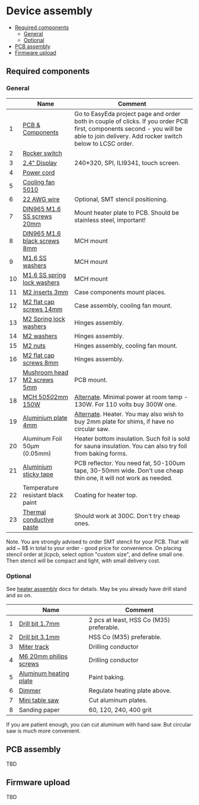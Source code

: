 Device assembly <!-- omit in toc -->
===============

- [Required components](#required-components)
  - [General](#general)
  - [Optional](#optional)
- [PCB assembly](#pcb-assembly)
- [Firmware upload](#firmware-upload)


## Required components

### General

&nbsp; | Name | Comment
-------|------|--------
1 | [PCB & Components](https://easyeda.com/reflow/reflow-micro-table) | Go to EasyEda project page and order both in couple of clicks. If you order PCB first, components second - you will be able to join delivery. Add rocker switch below to LCSC order.
2 | [Rocker switch](https://lcsc.com/product-detail/Rocker-Switches_HONGJU-MR6-210-C5L-BR_C268234.html) |
3 | [2.4" Display](https://www.aliexpress.com/item/32852776943.html) | 240*320, SPI, ILI9341, touch screen.
4 | [Power cord](https://www.aliexpress.com/item/32961795481.html) |
5 | [Cooling fan 5010](https://www.aliexpress.com/item/4000194163972.html) |
6 | [22 AWG wire](https://www.aliexpress.com/item/32854919883.html) | Optional, SMT stencil positioning.
7 | [DIN965 M1.6 SS screws 20mm](https://www.aliexpress.com/item/33013472653.html) | Mount heater plate to PCB. Should be stainless steel, important!
8 | [DIN965 M1.6 black screws 8mm](https://www.aliexpress.com/item/4000217127933.html) | MCH mount
9 | [M1.6 SS washers](https://www.aliexpress.com/item/4000222547150.html) | MCH mount
10 | [M1.6 SS spring lock washers](https://www.aliexpress.com/item/4000222556028.html) | MCH mount
11 | [M2 inserts 3mm](https://www.aliexpress.com/item/4000513304304.html) | Case components mount places.
12 | [M2 flat cap screws 14mm](https://www.aliexpress.com/item/4000217127933.html) | Case assembly, cooling fan mount.
13 | [M2 Spring lock washers](https://www.aliexpress.com/item/32982630546.html) | Hinges assembly.
14 | [M2 washers](https://www.aliexpress.com/item/32859516826.html) | Hinges assembly.
15 | [M2 nuts](https://www.aliexpress.com/item/32859946901.html) | Hinges assembly, cooling fan mount.
16 | [M2 flat cap screws 8mm](https://www.aliexpress.com/item/4000217127933.html) | Hinges assembly.
17 | [Mushroom head M2 screws 5mm](https://www.aliexpress.com/item/4000168030333.html) | PCB mount.
18 | [MCH 50*50*2mm 150W](https://www.aliexpress.com/item/33005272347.html) | [Alternate](https://www.aliexpress.com/item/32991559341.html). Minimal power at room temp - 130W. For 110 volts buy 300W one.
19 | [Aluminium plate 4mm](https://www.aliexpress.com/item/32998175339.html) | [Alternate](https://www.aliexpress.com/item/32985318306.html).  Heater. You may also wish to buy 2mm plate for shims, if have no circular saw.
20 | Aluminum Foil 50μm (0.05mm) | Heater bottom insulation. Such foil is sold for sauna insulation. You can also try foil from baking forms.
21 | [Aluminium sticky tape](https://www.aliexpress.com/item/33036337241.html) | PCB reflector. You need fat, 50-100um tape, 30-50mm wide. Don't use cheap thin one, it will not work as needed.
22 | Temperature resistant black paint | Coating for heater top.
23 | [Thermal conductive paste](https://www.aliexpress.com/item/32870824982.html) | Should work at 300C. Don't try cheap ones.

Note. You are strongly advised to order SMT stencil for your PCB. That will
add ~ 8$ in total to your order - good price for convenience. On placing stencil
order at jlcpcb, select option "custom size", and define small one. Then stencil
will be compact and light, with small delivery cost.


### Optional

See [heater assembly](heater_assembly.md) docs for details. May be you already
have drill stand and so on.


&nbsp; | Name | Comment
-------|------|--------
1 | [Drill bit 1.7mm](https://www.aliexpress.com/item/33023895090.html) | 2 pcs at least, HSS Co (M35) preferable.
2 | [Drill bit 3.1mm](https://www.aliexpress.com/item/33023951160.html) | HSS Co (M35) preferable.
3 | [Miter track](https://www.aliexpress.com/item/32972951062.html) | Drilling conductor
4 | [M6 20mm philips screws](https://www.aliexpress.com/item/32854305389.html) | Drilling conductor
5 | [Aluminum heating plate](https://www.aliexpress.com/item/4000073462890.html) | Paint baking.
6 | [Dimmer](https://www.aliexpress.com/item/32818012686.html) | Regulate heating plate above.
7 | [Mini table saw](https://www.aliexpress.com/item/32845187139.html) | Cut aluminum plates.
8 | Sanding paper | 60, 120, 240, 400 grit

If you are patient enough, you can cut aluminum with hand saw. But circular
saw is much more convenient.


## PCB assembly

TBD


## Firmware upload

TBD
